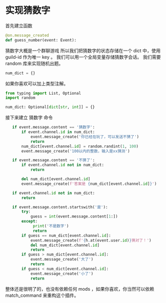 # 实现猜数字


首先建立函数

```py
@on.message_created
def guess_number(event: Event):
```

猜数字大概是一个群聊游戏
所以我们把猜数字的状态存储在一个 dict 中，使用 guild-id 作为唯一 key 。
我们可以用一个全局变量存储猜数字会话。
我们需要 random 库来实现随机出题。

```py
num_dict = {}
```

如果你喜欢可以加上类型注解。

```py
from typing import List, Optional
import random

num_dict: Optional[dict[str, int]] = {}
```



接下来建立 猜数字 命令

```py
   if event.message.content == '猜数字':
       if event.channel.id in num_dict:
           event.message_create('你已经在玩了，可以发送不猜了')
           return
       num_dict[event.channel.id] = random.randint(1, 100)
       event.message_create('100以内的整数，输入是xx猜测')

   if event.message.content == '不猜了':
       if event.channel.id not in num_dict:
           return

       del num_dict[event.channel.id]
       event.message_create(f'答案是 {num_dict[event.channel.id]}')

   if event.channel.id not in num_dict:
       return

   if event.message.content.startswith('是'):
       try:
           guess = int(event.message.content[1:])
       except:
            print('不是数字')
            return
       if guess == num_dict[event.channel.id]:
           event.message_create(f'{h.at(event.user.id)}猜对了！')
           del num_dict[event.channel.id]
           return
       if guess > num_dict[event.channel.id]:
           event.message_create('大了')
           return
       if guess < num_dict[event.channel.id]:
           event.message_create('小了')
           return

```

整体还是很明了的，也没有依赖任何 mods ，如果你喜欢，你当然可以依赖 match_command 来重构这个插件。
